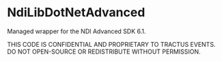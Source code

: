 # NdiLibDotNetAdvanced
 
Managed wrapper for the NDI Advanced SDK 6.1.

THIS CODE IS CONFIDENTIAL AND PROPRIETARY TO TRACTUS EVENTS. DO NOT OPEN-SOURCE OR REDISTRIBUTE WITHOUT PERMISSION.